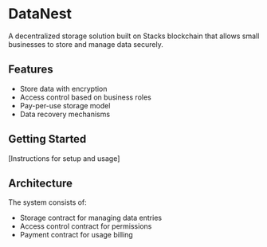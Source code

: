 # DataNest
A decentralized storage solution built on Stacks blockchain that allows small businesses to store and manage data securely.

## Features
- Store data with encryption
- Access control based on business roles
- Pay-per-use storage model
- Data recovery mechanisms

## Getting Started
[Instructions for setup and usage]

## Architecture
The system consists of:
- Storage contract for managing data entries
- Access control contract for permissions
- Payment contract for usage billing
